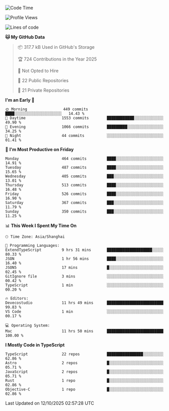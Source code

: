 <!--START_SECTION:waka-->
![Code Time](http://img.shields.io/badge/Code%20Time-4%2C165%20hrs%2057%20mins-blue)

![Profile Views](http://img.shields.io/badge/Profile%20Views-0-blue)

![Lines of code](https://img.shields.io/badge/From%20Hello%20World%20I%27ve%20Written-3.5%20million%20lines%20of%20code-blue)

**🐱 My GitHub Data** 

> 📦 317.7 kB Used in GitHub's Storage 
 > 
> 🏆 724 Contributions in the Year 2025
 > 
> 🚫 Not Opted to Hire
 > 
> 📜 22 Public Repositories 
 > 
> 🔑 21 Private Repositories 
 > 
**I'm an Early 🐤** 

```text
🌞 Morning                449 commits         ████░░░░░░░░░░░░░░░░░░░░░   14.43 % 
🌆 Daytime                1553 commits        ████████████░░░░░░░░░░░░░   49.90 % 
🌃 Evening                1066 commits        █████████░░░░░░░░░░░░░░░░   34.25 % 
🌙 Night                  44 commits          ░░░░░░░░░░░░░░░░░░░░░░░░░   01.41 % 
```
📅 **I'm Most Productive on Friday** 

```text
Monday                   464 commits         ████░░░░░░░░░░░░░░░░░░░░░   14.91 % 
Tuesday                  487 commits         ████░░░░░░░░░░░░░░░░░░░░░   15.65 % 
Wednesday                405 commits         ███░░░░░░░░░░░░░░░░░░░░░░   13.01 % 
Thursday                 513 commits         ████░░░░░░░░░░░░░░░░░░░░░   16.48 % 
Friday                   526 commits         ████░░░░░░░░░░░░░░░░░░░░░   16.90 % 
Saturday                 367 commits         ███░░░░░░░░░░░░░░░░░░░░░░   11.79 % 
Sunday                   350 commits         ███░░░░░░░░░░░░░░░░░░░░░░   11.25 % 
```


📊 **This Week I Spent My Time On** 

```text
🕑︎ Time Zone: Asia/Shanghai

💬 Programming Languages: 
ExtendTypeScript         9 hrs 31 mins       ████████████████████░░░░░   80.33 % 
JSON                     1 hr 56 mins        ████░░░░░░░░░░░░░░░░░░░░░   16.40 % 
JSON5                    17 mins             █░░░░░░░░░░░░░░░░░░░░░░░░   02.45 % 
GitIgnore file           3 mins              ░░░░░░░░░░░░░░░░░░░░░░░░░   00.42 % 
TypeScript               1 min               ░░░░░░░░░░░░░░░░░░░░░░░░░   00.20 % 

🔥 Editors: 
Devecostudio             11 hrs 49 mins      █████████████████████████   99.83 % 
VS Code                  1 min               ░░░░░░░░░░░░░░░░░░░░░░░░░   00.17 % 

💻 Operating System: 
Mac                      11 hrs 50 mins      █████████████████████████   100.00 % 
```

**I Mostly Code in TypeScript** 

```text
TypeScript               22 repos            ████████████████░░░░░░░░░   62.86 % 
Astro                    2 repos             █░░░░░░░░░░░░░░░░░░░░░░░░   05.71 % 
JavaScript               2 repos             █░░░░░░░░░░░░░░░░░░░░░░░░   05.71 % 
Rust                     1 repo              █░░░░░░░░░░░░░░░░░░░░░░░░   02.86 % 
Objective-C              1 repo              █░░░░░░░░░░░░░░░░░░░░░░░░   02.86 % 
```




 Last Updated on 12/10/2025 02:57:28 UTC
<!--END_SECTION:waka-->